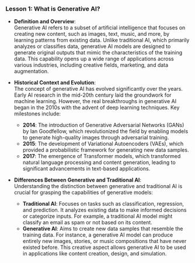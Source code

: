 ### Lesson 1: What is Generative AI?

- **Definition and Overview**:  
  Generative AI refers to a subset of artificial intelligence that focuses on creating new content, such as images, text, music, and more, by learning patterns from existing data. Unlike traditional AI, which primarily analyzes or classifies data, generative AI models are designed to generate original outputs that mimic the characteristics of the training data. This capability opens up a wide range of applications across various industries, including creative fields, marketing, and data augmentation.

- **Historical Context and Evolution**:  
  The concept of generative AI has evolved significantly over the years. Early AI research in the mid-20th century laid the groundwork for machine learning. However, the real breakthroughs in generative AI began in the 2010s with the advent of deep learning techniques. Key milestones include:
  - **2014**: The introduction of Generative Adversarial Networks (GANs) by Ian Goodfellow, which revolutionized the field by enabling models to generate high-quality images through adversarial training.
  - **2015**: The development of Variational Autoencoders (VAEs), which provided a probabilistic framework for generating new data samples.
  - **2017**: The emergence of Transformer models, which transformed natural language processing and content generation, leading to significant advancements in text-based applications.

- **Differences Between Generative and Traditional AI**:  
  Understanding the distinction between generative and traditional AI is crucial for grasping the capabilities of generative models:
  - **Traditional AI**: Focuses on tasks such as classification, regression, and prediction. It analyzes existing data to make informed decisions or categorize inputs. For example, a traditional AI model might classify an email as spam or not based on its content.
  - **Generative AI**: Aims to create new data samples that resemble the training data. For instance, a generative AI model can produce entirely new images, stories, or music compositions that have never existed before. This creative aspect allows generative AI to be used in applications like content creation, design, and simulation.
